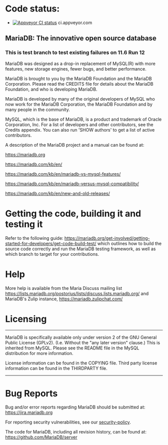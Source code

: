 # Code status:

* [![Appveyor CI status](https://ci.appveyor.com/api/projects/status/4u6pexmtpuf8jq66?svg=true)](https://ci.appveyor.com/project/rasmushoj/server) ci.appveyor.com

## MariaDB: The innovative open source database

### This is test branch to test existing failures on 11.6 Run 12

MariaDB was designed as a drop-in replacement of MySQL(R) with more
features, new storage engines, fewer bugs, and better performance.

MariaDB is brought to you by the MariaDB Foundation and the MariaDB Corporation.
Please read the CREDITS file for details about the MariaDB Foundation,
and who is developing MariaDB.

MariaDB is developed by many of the original developers of MySQL who
now work for the MariaDB Corporation, the MariaDB Foundation and by
many people in the community.

MySQL, which is the base of MariaDB, is a product and trademark of Oracle
Corporation, Inc. For a list of developers and other contributors,
see the Credits appendix.  You can also run 'SHOW authors' to get a
list of active contributors.

A description of the MariaDB project and a manual can be found at:

https://mariadb.org

https://mariadb.com/kb/en/

https://mariadb.com/kb/en/mariadb-vs-mysql-features/

https://mariadb.com/kb/en/mariadb-versus-mysql-compatibility/

https://mariadb.com/kb/en/new-and-old-releases/

# Getting the code, building it and testing it

Refer to the following guide: https://mariadb.org/get-involved/getting-started-for-developers/get-code-build-test/
which outlines how to build the source code correctly and run the MariaDB testing framework,
as well as which branch to target for your contributions.

# Help

More help is available from the Maria Discuss mailing list
https://lists.mariadb.org/postorius/lists/discuss.lists.mariadb.org/ and MariaDB's Zulip
instance, https://mariadb.zulipchat.com/

# Licensing

***************************************************************************

MariaDB is specifically available only under version 2 of the GNU
General Public License (GPLv2). (I.e. Without the "any later version"
clause.) This is inherited from MySQL. Please see the README file in
the MySQL distribution for more information.

License information can be found in the COPYING file. Third party
license information can be found in the THIRDPARTY file.

***************************************************************************

# Bug Reports

Bug and/or error reports regarding MariaDB should be submitted at:
https://jira.mariadb.org

For reporting security vulnerabilities, see our [security-policy](https://mariadb.org/about/security-policy/).

The code for MariaDB, including all revision history, can be found at:
https://github.com/MariaDB/server
